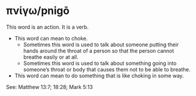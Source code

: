 # πνίγω/pnigō
This word is an action. It is a verb.

* This word can mean to choke.
    * Sometimes this word is used to talk about someone putting their hands around the throat of a person so that the person cannot breathe easily or at all.
    * Sometimes this word is used to talk about something going into someone’s throat or body that causes them not to be able to breathe.
* This word can mean to do something that is like choking in some way.

See: Matthew 13:7; 18:28; Mark 5:13
